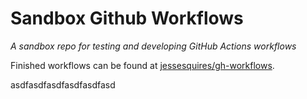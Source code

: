 # Sandbox Github Workflows

*A sandbox repo for testing and developing GitHub Actions workflows*

Finished workflows can be found at [jessesquires/gh-workflows](https://github.com/jessesquires/gh-workflows).

asdfasdfasdfasdfasdfasd
